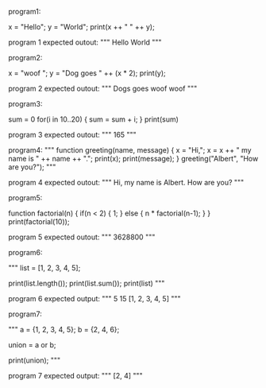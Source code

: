 program1:

x = "Hello";
y = "World";
print(x ++ " " ++ y);

program 1 expected outout:
"""
Hello World
"""

program2:

x = "woof ";
y = "Dog goes " ++ (x * 2);
print(y);

program 2 expected outout:
"""
Dogs goes woof woof 
"""

program3:

sum = 0
for(i in 10..20) {
  sum = sum + i;
}
print(sum)

program 3 expected outout:
"""
165
"""

program4:
"""
function greeting(name, message) {
  x = "Hi,";
  x = x ++ " my name is " ++ name ++ ".";
  print(x);
  print(message);
}
greeting("Albert", "How are you?");
"""

program 4 expected outout:
"""
Hi, my name is Albert.
How are you?
"""

program5:

function factorial(n) {
  if(n < 2) {
    1;
  } else {
    n * factorial(n-1);
  }
}
print(factorial(10));

program 5 expected outout:
"""
3628800
"""

program6:

"""
list = [1, 2, 3, 4, 5];

print(list.length());
print(list.sum());
print(list)
"""

program 6 expected output:
"""
5
15
[1, 2, 3, 4, 5]
"""

program7:

"""
a = {1, 2, 3, 4, 5};
b = {2, 4, 6};

union = a or b;

print(union);
"""

program 7 expected output:
"""
[2, 4]
"""